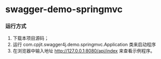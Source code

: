 # swagger-demo-springmvc
### 运行方式
1. 下载本项目源码；
2. 运行 com.cpjit.swagger4j.demo.springmvc.Application 类来启动程序
3. 在浏览器中输入地址 http://127.0.0.1:8080/api/index 来查看示例程序。

